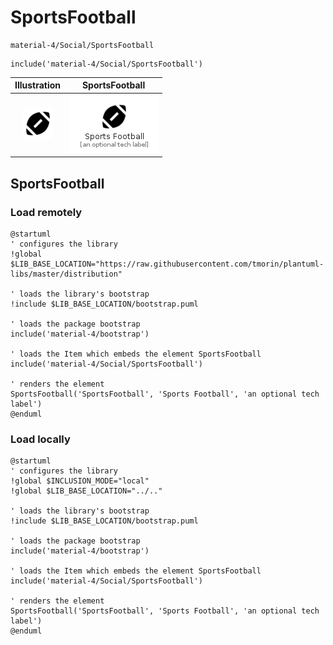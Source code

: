 # SportsFootball


```text
material-4/Social/SportsFootball
```

```text
include('material-4/Social/SportsFootball')
```



| Illustration | SportsFootball |
| :---: | :---: |
| ![illustration for Illustration](../../material-4/Social/SportsFootball.png) | ![illustration for SportsFootball](../../material-4/Social/SportsFootball.Local.png) |




## SportsFootball

### Load remotely
```plantuml
@startuml
' configures the library
!global $LIB_BASE_LOCATION="https://raw.githubusercontent.com/tmorin/plantuml-libs/master/distribution"

' loads the library's bootstrap
!include $LIB_BASE_LOCATION/bootstrap.puml

' loads the package bootstrap
include('material-4/bootstrap')

' loads the Item which embeds the element SportsFootball
include('material-4/Social/SportsFootball')

' renders the element
SportsFootball('SportsFootball', 'Sports Football', 'an optional tech label')
@enduml
```

### Load locally
```plantuml
@startuml
' configures the library
!global $INCLUSION_MODE="local"
!global $LIB_BASE_LOCATION="../.."

' loads the library's bootstrap
!include $LIB_BASE_LOCATION/bootstrap.puml

' loads the package bootstrap
include('material-4/bootstrap')

' loads the Item which embeds the element SportsFootball
include('material-4/Social/SportsFootball')

' renders the element
SportsFootball('SportsFootball', 'Sports Football', 'an optional tech label')
@enduml
```

